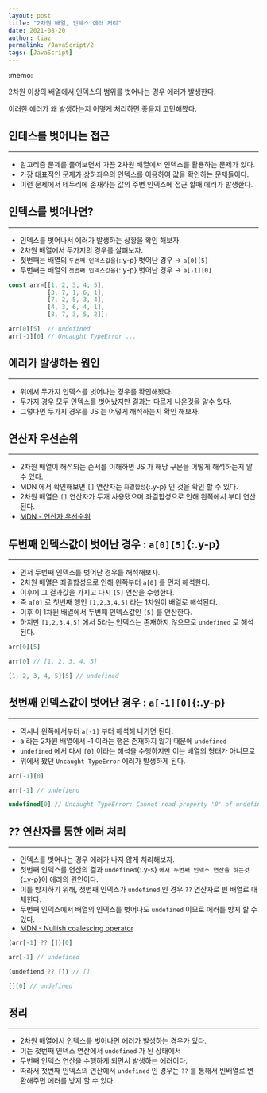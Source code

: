 ```yaml
---
layout: post
title: "2차원 배열, 인덱스 에러 처리"
date: 2021-08-20
author: tiaz
permalink: /JavaScript/2
tags: [JavaScript]
---
```


<div class="callout">:memo: 
  <div>
    <p>2차원 이상의 배열에서 인덱스의 범위를 벗어나는 경우 에러가 발생한다.</p>
    <p>이러한 에러가 왜 발생하는지 어떻게 처리하면 좋을지 고민해봤다.</p>
  </div>
</div>


## 인데스를 벗어나는 접근
---
- 알고리즘 문제를 풀어보면서 가끔 2차원 배열에서 인덱스를 활용하는 문제가 있다.
- 가장 대표적인 문제가 상하좌우의 인덱스를 이용하여 값을 확인하는 문제들이다.
- 이런 문제에서 테두리에 존재하는 값의 주변 인덱스에 접근 할때 에러가 발생한다.

## 인덱스를 벗어나면?
---
- 인덱스를 벗어나서 에러가 발생하는 상황을 확인 해보자.
- 2차원 배열에서 두가지의 경우를 살펴보자.
- 첫번째는 배열의 `두번째 인덱스값을`{:.y-p} 벗어난 경우 → `a[0][5]`
- 두번째는 배열의 `첫번째 인덱스값을`{:.y-p} 벗어난 경우 → `a[-1][0]`

```js
const arr=[[1, 2, 3, 4, 5], 
           [3, 7, 1, 6, 1],
           [7, 2, 5, 3, 4],
           [4, 3, 6, 4, 1],
           [8, 7, 3, 5, 2]];

arr[0][5]  // undefined
arr[-1][0] // Uncaught TypeError ...
```

## 에러가 발생하는 원인
---
- 위에서 두가지 인덱스를 벗어나는 경우를 확인해봤다.
- 두가지 경우 모두 인덱스를 벗어났지만 결과는 다르게 나온것을 알수 있다.
- 그렇다면 두가지 경우를 JS 는 어떻게 해석하는지 확인 해보자.
 
## 연산자 우선순위
---
- 2차원 배열이 해석되는 순서를 이해하면 JS 가 해당 구문을 어떻게 해석하는지 알 수 있다.
- MDN 에서 확인해보면 `[]` 연산자는 `좌결합성`{:.y-p} 인 것을 확인 할 수 있다.
- 2차원 배열은 `[]` 연산자가 두개 사용됐으며 좌결합성으로 인해 왼쪽에서 부터 연산된다.
- [MDN - 연산자 우선순위](https://developer.mozilla.org/ko/docs/Web/JavaScript/Reference/Operators/Operator_Precedence)


## 두번째 인덱스값이 벗어난 경우 : `a[0][5]`{:.y-p}
---
- 먼저 두번째 인덱스를 벗어난 경우를 해석해보자.
- 2차원 배열은 좌결합성으로 인해 왼쪽부터 `a[0]` 를 먼저 해석한다.
- 이후에 그 결과값을 가지고 다시 `[5]` 연산을 수행한다.
- 즉 `a[0]` 로 첫번째 행인 `[1,2,3,4,5]` 라는 1차원이 배열로 해석된다.
- 이후 이 1차원 배열에서 두번째 인덱스값인 `[5]` 를 연산한다.
- 하지만 `[1,2,3,4,5]` 에서 5라는 인덱스는 존재하지 않으므로 `undefined` 로 해석된다.

```js
arr[0][5]

arr[0] // [1, 2, 3, 4, 5]

[1, 2, 3, 4, 5][5] // undefined
```

## 첫번째 인덱스값이 벗어난 경우 : `a[-1][0]`{:.y-p}
---
- 역시나 왼쪽에서부터 `a[-1]` 부터 해석해 나가면 된다.
- a 라는 2차원 배열에서 -1 이라는 행은 존재하지 않기 때문에 `undefined`
- `undefined` 에서 다시 `[0]` 이라는 해석을 수행하지만 이는 배열의 형태가 아니므로
- 위에서 봤던 `Uncaught TypeError` 에러가 발생하게 된다.

```js
arr[-1][0]

arr[-1] // undefiend

undefined[0] // Uncaught TypeError: Cannot read property '0' of undefined
```

## ?? 연산자를 통한 에러 처리
---
- 인덱스를 벗어나는 경우 에러가 나지 않게 처리해보자.
- 첫번째 인덱스를 연산의 결과 `undefined`{:.y-s} `에서 두번째 인덱스 연산을 하는것`{:.y-p}이 에러의 원인이다.
- 이를 방지하기 위해, 첫번째 인덱스가 `undefined` 인 경우 `??` 연산자로 빈 배열로 대체한다.
- 두번째 인덱스에서 배열의 인덱스를 벗어나도 `undefined` 이므로 에러를 방지 할 수 있다.
- [MDN - Nullish coalescing operator](https://developer.mozilla.org/ko/docs/Web/JavaScript/Reference/Operators/Nullish_coalescing_operator)

```js
(arr[-1] ?? [])[0]

arr[-1] // undefined

(undefiend ?? []) // []

[][0] // undefined
```

## 정리
---
- 2차원 배열에서 인덱스를 벗어나면 에러가 발생하는 경우가 있다.
- 이는 첫번째 인덱스 연산에서 `undefined` 가 된 상태에서
- 두번째 인덱스 연산을 수행하게 되면서 발생하는 에러이다.
- 따라서 첫번째 인덱스의 연산에서 `undefined` 인 경우는 `??` 를 통해서 빈배열로 변환해주면 에러를 방지 할 수 있다.